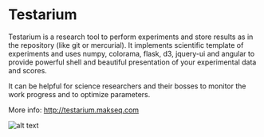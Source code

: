 Testarium
=========

Testarium is a research tool to perform experiments and store results as in the repository (like git or mercurial). 
It implements scientific template of experiments and uses numpy, colorama, flask, d3, jquery-ui and angular to provide powerful shell and beautiful presentation of your experimental data and scores.

It can be helpful for science researchers and their bosses to monitor the work progress and to optimize parameters.


More info: http://testarium.makseq.com


![alt text](http://testarium.makseq.com/images/web2.png)
